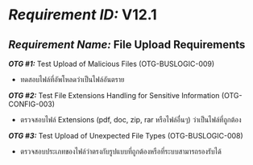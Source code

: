 # ***Requirement ID:*** V12.1

## ***Requirement Name:*** File Upload Requirements

***OTG #1:*** Test Upload of Malicious Files (OTG-BUSLOGIC-009)
* ทดสอบไฟล์ที่อัพโหลดว่าเป็นไฟล์อันตราย

***OTG #2:*** Test File Extensions Handling for Sensitive Information (OTG-CONFIG-003)
* ตรวจสอบไฟล์ Extensions (pdf, doc, zip, rar หรือไฟล์อื่นๆ) ว่าเป็นไฟล์ที่ถูกต้อง

***OTG #3:*** Test Upload of Unexpected File Types (OTG-BUSLOGIC-008)
* ตรวจสอบประเภทของไฟล์ว่าตรงกับรูปแบบที่ถูกต้องหรือที่ระบบสามารถรองรับได้
